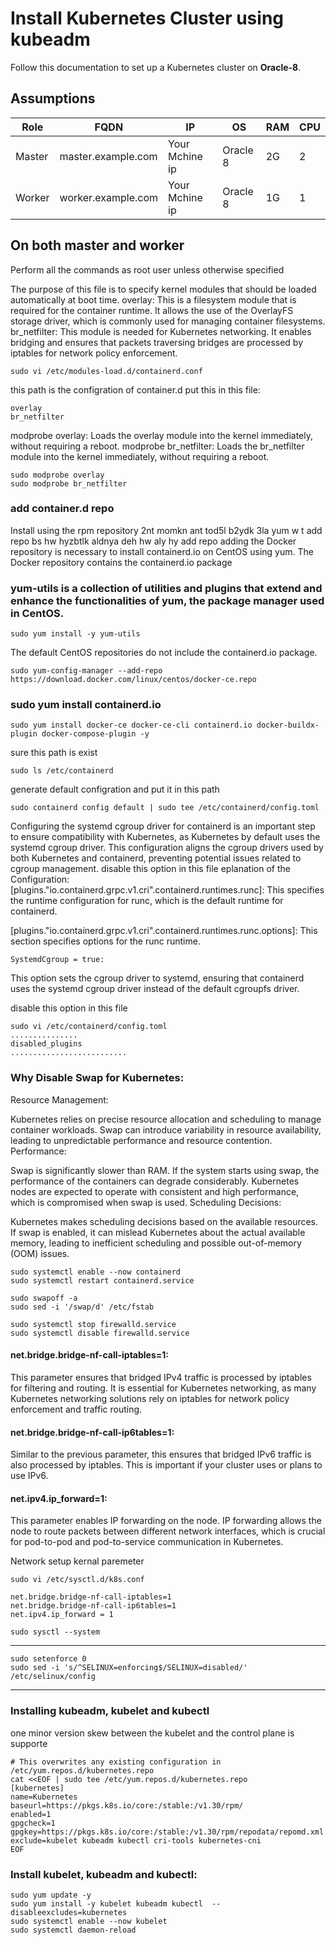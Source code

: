# Install Kubernetes Cluster using kubeadm
Follow this documentation to set up a Kubernetes cluster on __Oracle-8__.

## Assumptions
|Role|FQDN|IP|OS|RAM|CPU|
|----|----|----|----|----|----|
|Master|master.example.com|Your Mchine ip|Oracle 8|2G|2|
|Worker|worker.example.com|Your Mchine ip|Oracle 8|1G|1|



## On both master and worker
Perform all the commands as root user unless otherwise specified

The purpose of this file is to specify kernel modules  that should be loaded automatically at boot time.
overlay: This is a filesystem module that is required for the container runtime. 
It allows the use of the OverlayFS storage driver, which is commonly used for managing container filesystems.
br_netfilter: This module is needed for Kubernetes networking. 
It enables bridging and ensures that packets traversing bridges are processed by iptables for network policy enforcement.

```
sudo vi /etc/modules-load.d/containerd.conf
```
this path is the configration of container.d
put this in this file:
```
overlay
br_netfilter
```

modprobe overlay: Loads the overlay module into the kernel immediately, without requiring a reboot.
modprobe br_netfilter: Loads the br_netfilter module into the kernel immediately, without requiring a reboot.
```
sudo modprobe overlay
sudo modprobe br_netfilter
```
### add container.d repo 
Install using the rpm repository
2nt momkn ant tod5l b2ydk 3la yum w t add repo bs hw hyzbtlk aldnya deh hw aly hy add repo
adding the Docker repository is necessary to install containerd.io on CentOS using yum. The Docker repository contains the containerd.io package

### yum-utils is a collection of utilities and plugins that extend and enhance the functionalities of yum, the package manager used in CentOS.
```
sudo yum install -y yum-utils
```
The default CentOS repositories do not include the containerd.io package.

```
sudo yum-config-manager --add-repo https://download.docker.com/linux/centos/docker-ce.repo
```



### sudo yum install  containerd.io 

```
sudo yum install docker-ce docker-ce-cli containerd.io docker-buildx-plugin docker-compose-plugin -y
```
sure this path is exist 
```
sudo ls /etc/containerd
```
generate default configration and put it in this path
```
sudo containerd config default | sudo tee /etc/containerd/config.toml
```
Configuring the systemd cgroup driver for containerd is an important step to ensure compatibility with Kubernetes, 
as Kubernetes by default uses the systemd cgroup driver. 
This configuration aligns the cgroup drivers used by both Kubernetes and containerd, preventing potential issues related to cgroup management.
disable this option in this file
eplanation of the Configuration:
[plugins."io.containerd.grpc.v1.cri".containerd.runtimes.runc]:
This specifies the runtime configuration for runc, which is the default runtime for containerd.

[plugins."io.containerd.grpc.v1.cri".containerd.runtimes.runc.options]:
This section specifies options for the runc runtime.
```
SystemdCgroup = true:
```
This option sets the cgroup driver to systemd, ensuring that containerd uses the systemd cgroup driver instead of the default cgroupfs driver.

disable this option in this file
```
sudo vi /etc/containerd/config.toml
...............
disabled_plugins
..........................
```

### Why Disable Swap for Kubernetes:
Resource Management:

Kubernetes relies on precise resource allocation and scheduling to manage container workloads. Swap can introduce variability in resource availability, 
leading to unpredictable performance and resource contention.
Performance:

Swap is significantly slower than RAM. If the system starts using swap, the performance of the containers can degrade considerably.
Kubernetes nodes are expected to operate with consistent and high performance, which is compromised when swap is used.
Scheduling Decisions:

Kubernetes makes scheduling decisions based on the available resources. If swap is enabled, it can mislead Kubernetes about the actual available memory, 
leading to inefficient scheduling and possible out-of-memory (OOM) issues.


```
sudo systemctl enable --now containerd
sudo systemctl restart containerd.service
```

```
sudo swapoff -a
sudo sed -i '/swap/d' /etc/fstab
```


```
sudo systemctl stop firewalld.service 
sudo systemctl disable firewalld.service 
```


#### net.bridge.bridge-nf-call-iptables=1:

This parameter ensures that bridged IPv4 traffic is processed by iptables
for filtering and routing. It is essential for Kubernetes networking, as many Kubernetes networking solutions rely on 
iptables for network policy enforcement and traffic routing.

#### net.bridge.bridge-nf-call-ip6tables=1:
Similar to the previous parameter, this ensures that bridged IPv6 traffic is also processed by iptables. 
This is important if your cluster uses or plans to use IPv6.

#### net.ipv4.ip_forward=1:
This parameter enables IP forwarding on the node. IP forwarding allows the node to route packets between different network interfaces, 
which is crucial for pod-to-pod and pod-to-service communication in Kubernetes.


Network setup 
    kernal paremeter
```
sudo vi /etc/sysctl.d/k8s.conf

net.bridge.bridge-nf-call-iptables=1
net.bridge.bridge-nf-call-ip6tables=1
net.ipv4.ip_forward = 1
```
```
sudo sysctl --system
```

---------------------------------------------------

```
sudo setenforce 0
sudo sed -i 's/^SELINUX=enforcing$/SELINUX=disabled/' /etc/selinux/config
```



----------------------------------------------------------------------------------
### Installing kubeadm, kubelet and kubectl 

  one minor version skew between the kubelet and the control plane is supporte




```
# This overwrites any existing configuration in /etc/yum.repos.d/kubernetes.repo
cat <<EOF | sudo tee /etc/yum.repos.d/kubernetes.repo
[kubernetes]
name=Kubernetes
baseurl=https://pkgs.k8s.io/core:/stable:/v1.30/rpm/
enabled=1
gpgcheck=1
gpgkey=https://pkgs.k8s.io/core:/stable:/v1.30/rpm/repodata/repomd.xml.key
exclude=kubelet kubeadm kubectl cri-tools kubernetes-cni
EOF
```


### Install kubelet, kubeadm and kubectl:
```
sudo yum update -y
sudo yum install -y kubelet kubeadm kubectl  --disableexcludes=kubernetes
sudo systemctl enable --now kubelet
sudo systemctl daemon-reload
```










